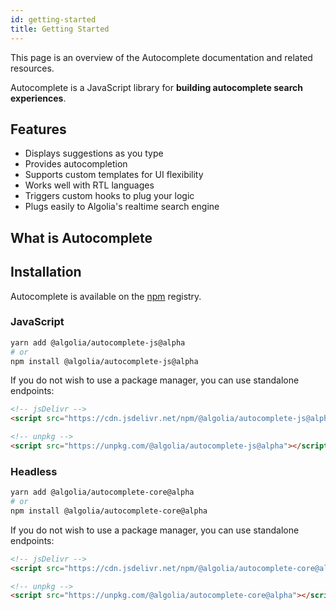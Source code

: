 ```yaml
---
id: getting-started
title: Getting Started
---
```


This page is an overview of the Autocomplete documentation and related resources.

Autocomplete is a JavaScript library for **building autocomplete search experiences**.

## Features

- Displays suggestions as you type
- Provides autocompletion
- Supports custom templates for UI flexibility
- Works well with RTL languages
- Triggers custom hooks to plug your logic
- Plugs easily to Algolia's realtime search engine

## What is Autocomplete

## Installation

Autocomplete is available on the [npm](https://www.npmjs.com/) registry.

### JavaScript

```bash
yarn add @algolia/autocomplete-js@alpha
# or
npm install @algolia/autocomplete-js@alpha
```

If you do not wish to use a package manager, you can use standalone endpoints:

```html
<!-- jsDelivr -->
<script src="https://cdn.jsdelivr.net/npm/@algolia/autocomplete-js@alpha"></script>

<!-- unpkg -->
<script src="https://unpkg.com/@algolia/autocomplete-js@alpha"></script>
```

### Headless

```bash
yarn add @algolia/autocomplete-core@alpha
# or
npm install @algolia/autocomplete-core@alpha
```

If you do not wish to use a package manager, you can use standalone endpoints:

```html
<!-- jsDelivr -->
<script src="https://cdn.jsdelivr.net/npm/@algolia/autocomplete-core@alpha"></script>

<!-- unpkg -->
<script src="https://unpkg.com/@algolia/autocomplete-core@alpha"></script>
```
